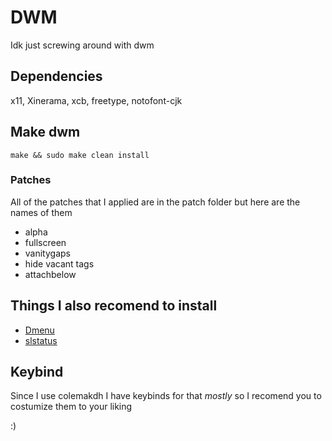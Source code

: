 # DWM

Idk just screwing around with dwm

## Dependencies 

x11, Xinerama, xcb, freetype, notofont-cjk

## Make dwm

`make && sudo make clean install`

### Patches

All of the patches that I applied are in the patch folder but here are the names of them 


- alpha
- fullscreen
- vanitygaps
- hide vacant tags
- attachbelow


## Things I also recomend to install

- [Dmenu](https://tools.suckless.org/dmenu/)
- [slstatus]()

## Keybind

Since I use colemakdh I have keybinds for that *mostly* so I recomend you to costumize them to your liking

:)
